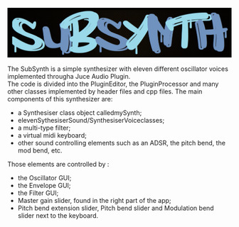 ![logo](https://github.com/David-Badiane/Juce-Midi-Synthesiser/blob/master/Synthesizer/images/whatever.png)

The SubSynth is a simple synthesizer with eleven different oscillator voices implemented througha Juce Audio Plugin.   
The code is divided into the PluginEditor,  the PluginProcessor and many other classes implemented by header files and  cpp files.
The main components of this synthesizer are:
- a Synthesiser class object calledmySynth;
- elevenSythesiserSound/SynthesiserVoiceclasses;
- a multi-type filter;
- a virtual midi keyboard;
- other sound controlling elements such as an ADSR, the pitch bend, the mod bend, etc.

Those elements are controlled by :
- the Oscillator GUI;
- the Envelope GUI;
- the Filter GUI;
- Master gain slider, found in the right part of the app;
- Pitch bend extension slider, Pitch bend slider and Modulation bend slider next to the keyboard.
